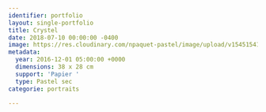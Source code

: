 ```yaml
---
identifier: portfolio
layout: single-portfolio
title: Crystel
date: 2018-07-10 00:00:00 -0400
image: https://res.cloudinary.com/npaquet-pastel/image/upload/v1545154172/Crystel-pastel-38-X-28-cm-2016.jpg
metadata:
  year: 2016-12-01 05:00:00 +0000
  dimensions: 38 x 28 cm
  support: 'Papier '
  type: Pastel sec
categorie: portraits

---
```

